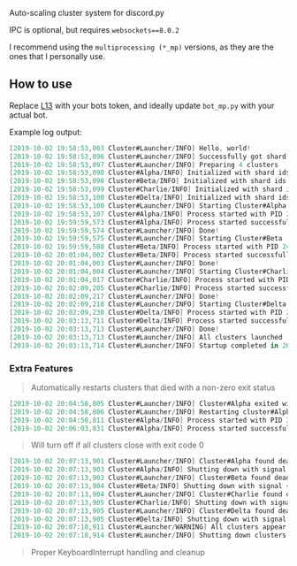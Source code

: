 Auto-scaling cluster system for discord.py

IPC is optional, but requires `websockets==8.0.2`

I recommend using the `multiprocessing (*_mp)` versions, as they are the ones that I personally use.

## How to use
Replace [L13](./launcher_mp.py#L13) with your bots token, and ideally update `bot_mp.py` with your actual bot.

Example log output:
```cs
[2019-10-02 19:58:53,003 Cluster#Launcher/INFO] Hello, world!
[2019-10-02 19:58:53,096 Cluster#Launcher/INFO] Successfully got shard count of 1 ((200, 'OK'))
[2019-10-02 19:58:53,097 Cluster#Launcher/INFO] Preparing 4 clusters
[2019-10-02 19:58:53,098 Cluster#Alpha/INFO] Initialized with shard ids [0, 1, 2, 3], total shards 16
[2019-10-02 19:58:53,098 Cluster#Beta/INFO] Initialized with shard ids [4, 5, 6, 7], total shards 16
[2019-10-02 19:58:53,099 Cluster#Charlie/INFO] Initialized with shard ids [8, 9, 10, 11], total shards 16
[2019-10-02 19:58:53,100 Cluster#Delta/INFO] Initialized with shard ids [12, 13, 14, 15], total shards 16
[2019-10-02 19:58:53,100 Cluster#Launcher/INFO] Starting Cluster#Alpha
[2019-10-02 19:58:53,107 Cluster#Alpha/INFO] Process started with PID 24030
[2019-10-02 19:59:59,573 Cluster#Alpha/INFO] Process started successfully
[2019-10-02 19:59:59,574 Cluster#Launcher/INFO] Done!
[2019-10-02 19:59:59,575 Cluster#Launcher/INFO] Starting Cluster#Beta
[2019-10-02 19:59:59,588 Cluster#Beta/INFO] Process started with PID 24054
[2019-10-02 20:01:04,002 Cluster#Beta/INFO] Process started successfully
[2019-10-02 20:01:04,003 Cluster#Launcher/INFO] Done!
[2019-10-02 20:01:04,004 Cluster#Launcher/INFO] Starting Cluster#Charlie
[2019-10-02 20:01:04,017 Cluster#Charlie/INFO] Process started with PID 24083
[2019-10-02 20:02:09,205 Cluster#Charlie/INFO] Process started successfully
[2019-10-02 20:02:09,217 Cluster#Launcher/INFO] Done!
[2019-10-02 20:02:09,218 Cluster#Launcher/INFO] Starting Cluster#Delta
[2019-10-02 20:02:09,238 Cluster#Delta/INFO] Process started with PID 24106
[2019-10-02 20:03:13,711 Cluster#Delta/INFO] Process started successfully
[2019-10-02 20:03:13,713 Cluster#Launcher/INFO] Done!
[2019-10-02 20:03:13,713 Cluster#Launcher/INFO] All clusters launched
[2019-10-02 20:03:13,714 Cluster#Launcher/INFO] Startup completed in 260.7107082050061s
```
### Extra Features
> Automatically restarts clusters that died with a non-zero exit status

```cs
[2019-10-02 20:04:58,805 Cluster#Launcher/INFO] Cluster#Alpha exited with code -1
[2019-10-02 20:04:58,806 Cluster#Launcher/INFO] Restarting cluster#Alpha
[2019-10-02 20:04:58,811 Cluster#Alpha/INFO] Process started with PID 24149
[2019-10-02 20:06:03,831 Cluster#Alpha/INFO] Process started successfully
```
> Will turn off if all clusters close with exit code 0
```cs
[2019-10-02 20:07:13,901 Cluster#Launcher/INFO] Cluster#Alpha found dead
[2019-10-02 20:07:13,903 Cluster#Alpha/INFO] Shutting down with signal <Signals.SIGINT: 2>
[2019-10-02 20:07:13,903 Cluster#Launcher/INFO] Cluster#Beta found dead
[2019-10-02 20:07:13,904 Cluster#Beta/INFO] Shutting down with signal <Signals.SIGINT: 2>
[2019-10-02 20:07:13,904 Cluster#Launcher/INFO] Cluster#Charlie found dead
[2019-10-02 20:07:13,905 Cluster#Charlie/INFO] Shutting down with signal <Signals.SIGINT: 2>
[2019-10-02 20:07:13,905 Cluster#Launcher/INFO] Cluster#Delta found dead
[2019-10-02 20:07:13,905 Cluster#Delta/INFO] Shutting down with signal <Signals.SIGINT: 2>
[2019-10-02 20:07:18,911 Cluster#Launcher/WARNING] All clusters appear to be dead
[2019-10-02 20:07:18,914 Cluster#Launcher/INFO] Shutting down clusters
```

> Proper KeyboardInterrupt handling and cleanup
